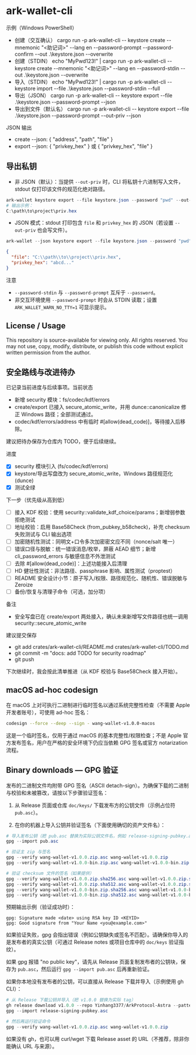 # ark-wallet-cli

示例（Windows PowerShell）
- 创建（交互确认）
  cargo run -p ark-wallet-cli -- keystore create --mnemonic "<助记词>" --lang en --password-prompt --password-confirm --out .\keystore.json --overwrite
- 创建（STDIN）
  echo "MyPwd123!" | cargo run -p ark-wallet-cli -- keystore create --mnemonic "<助记词>" --lang en --password-stdin --out .\keystore.json --overwrite
- 导入（STDIN）
  echo "MyPwd123!" | cargo run -p ark-wallet-cli -- keystore import --file .\keystore.json --password-stdin --full
- 导出（JSON）
  cargo run -p ark-wallet-cli -- keystore export --file .\keystore.json --password-prompt --json
- 导出到文件（默认名）
  cargo run -p ark-wallet-cli -- keystore export --file .\keystore.json --password-prompt --out-priv --json

JSON 输出
- create --json: { "address", "path", "file" }
- export --json: { "privkey_hex" } 或 { "privkey_hex", "file" }

## 导出私钥

- 非 JSON（默认）：当提供 `--out-priv` 时，CLI 将私钥十六进制写入文件，stdout 仅打印该文件的规范化绝对路径。
```powershell
ark-wallet keystore export --file keystore.json --password "pwd" --out-priv priv.hex
# 输出示例：
C:\path\to\project\priv.hex
```

- JSON 模式：stdout 打印包含 `file` 和 `privkey_hex` 的 JSON（若设置 `--out-priv` 也会写文件）。
```powershell
ark-wallet --json keystore export --file keystore.json --password "pwd" --out-priv priv.hex
```
```json
{
  "file": "C:\\path\\to\\project\\priv.hex",
  "privkey_hex": "abcd..."
}
```

注意
- `--password-stdin` 与 `--password-prompt` 互斥于 `--password`。
- 非交互环境使用 `--password-prompt` 时会从 STDIN 读取；设置 `ARK_WALLET_WARN_NO_TTY=1` 可显示提示。

## License / Usage
This repository is source-available for viewing only. All rights reserved.
You may not use, copy, modify, distribute, or publish this code without
explicit written permission from the author.

## 安全路线与改进待办

已记录当前进度与后续事项。当前状态

- 新增 security 模块：fs/codec/kdf/errors
- create/export 已接入 secure_atomic_write，并用 dunce::canonicalize 修正 Windows 路径；全部测试通过。
- codec/kdf/errors/address 中有临时 #[allow(dead_code)]，等待接入后移除。

建议把待办保存为仓库内 TODO，便于后续继续。

进度
- [x] security 模块引入 (fs/codec/kdf/errors)
- [x] keystore/导出写盘改为 secure_atomic_write，Windows 路径规范化 (dunce)
- [x] 测试全绿

下一步（优先级从高到低）
- [ ] 接入 KDF 校验：使用 security::validate_kdf_choice/params；新增弱参数拒绝测试
- [ ] 地址校验：启用 Base58Check (from_pubkey_b58check)，补充 checksum 失败测试与 CLI 输出选项
- [ ] 加密随机性测试：同明文+口令多次加密密文应不同（nonce/salt 唯一）
- [ ] 错误口径与脱敏：统一错误消息/枚举，屏蔽 AEAD 细节；新增 cli_password_errors 与敏感信息不外泄测试
- [ ] 去除 #[allow(dead_code)]：上述功能接入后清理
- [ ] HD 健壮性测试：非法路径、passphrase 影响、属性测试（proptest）
- [ ] README 安全设计小节：原子写入/权限、路径规范化、随机性、错误脱敏与 Zeroize
- [ ] 备份/恢复与清理子命令（可选，加分项）

备注
- 安全写盘已在 create/export 两处接入，确认未来新增写文件路径也统一调用 security::secure_atomic_write

建议提交保存
- git add crates/ark-wallet-cli/README.md crates/ark-wallet-cli/TODO.md
- git commit -m "docs: add TODO for security roadmap"
- git push

下次继续时，我会按此清单推进（从 KDF 校验与 Base58Check 接入开始）。

## macOS ad-hoc codesign

在 macOS 上对可执行二进制进行临时签名以通过系统完整性检查（不需要 Apple 开发者账号），可使用 ad-hoc 签名：

```bash
codesign --force --deep --sign - wang-wallet-v1.0.0-macos
```

这是一个临时签名，仅用于通过 macOS 的基本完整性/权限检查；不是 Apple 官方发布签名，用户在严格的安全环境下仍应当依赖 GPG 签名或官方 notarization 流程。

## Binary downloads — GPG 验证

发布的二进制文件均附带 GPG 签名（ASCII detach-sign）。为确保下载的二进制与校验和未被篡改，请按以下步骤验证签名：

1. 从 Release 页面或仓库 `doc/keys/` 下载发布方的公钥文件（示例占位符 `pub.asc`）。

2. 在你的机器上导入公钥并验证签名（下面使用确切的资产文件名）：

```powershell
# 导入发布公钥（把 pub.asc 替换为实际公钥文件名，例如 release-signing-pubkey.asc）
gpg --import pub.asc

# 验证主 zip 与签名
gpg --verify wang-wallet-v1.0.0.zip.asc wang-wallet-v1.0.0.zip
gpg --verify wang-wallet-v1.0.0-bin.zip.asc wang-wallet-v1.0.0-bin.zip

# 验证 checksum 文件的签名（如果提供）
gpg --verify wang-wallet-v1.0.0.zip.sha256.asc wang-wallet-v1.0.0.zip.sha256
gpg --verify wang-wallet-v1.0.0.zip.sha512.asc wang-wallet-v1.0.0.zip.sha512
gpg --verify wang-wallet-v1.0.0-bin.zip.sha256.asc wang-wallet-v1.0.0-bin.zip.sha256
gpg --verify wang-wallet-v1.0.0-bin.zip.sha512.asc wang-wallet-v1.0.0-bin.zip.sha512
```

预期输出示例（验证成功时）：

```
gpg: Signature made <date> using RSA key ID <KEYID>
gpg: Good signature from "Your Name <you@example.com>"
```

如果验证失败，gpg 会指出错误（例如公钥缺失或签名不匹配）。请确保你导入的是发布者的真实公钥（可通过 Release notes 或项目仓库中的 `doc/keys` 验证指纹）。

如果 gpg 报错 "no public key"，请先从 Release 页面复制发布者的公钥块，保存为 `pub.asc`，然后运行 `gpg --import pub.asc` 后再重新验证。

如果你本地没有发布者的公钥，可以直接从 Release 下载并导入（示例使用 gh CLI）：

```powershell
# 从 Release 下载公钥并导入（把 v1.0.0 替换为实际 tag）
gh release download v1.0.0 --repo Yinhang3377/ArkProtocol-Astra --pattern 'release-signing-pubkey.asc' --dir .
gpg --import release-signing-pubkey.asc

# 然后再运行验证命令
gpg --verify wang-wallet-v1.0.0.zip.asc wang-wallet-v1.0.0.zip
```

如果没有 gh，也可以用 curl/wget 下载 Release asset 的 URL（不推荐，除非你能确认 URL 与来源）。

